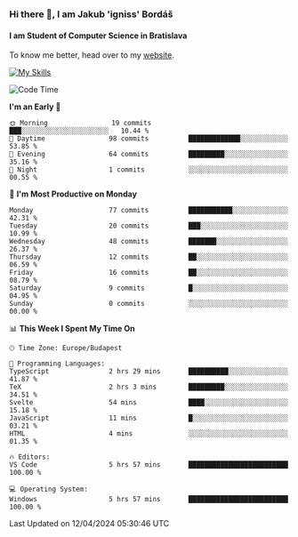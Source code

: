 ### Hi there 👋, I am Jakub 'igniss' Bordáš

#### I am Student of Computer Science in Bratislava
To know me better, head over to my [website](https://bordas.sk).

[![My Skills](https://skillicons.dev/icons?i=js,html,css,figma,svelte,java,kotlin,python,postgresql,typescript,nest,nodejs)](https://bordas.sk)


<!--START_SECTION:waka-->
![Code Time](http://img.shields.io/badge/Code%20Time-1%2C464%20hrs%2049%20mins-blue)

**I'm an Early 🐤** 

```text
🌞 Morning                19 commits          ███░░░░░░░░░░░░░░░░░░░░░░   10.44 % 
🌆 Daytime                98 commits          █████████████░░░░░░░░░░░░   53.85 % 
🌃 Evening                64 commits          █████████░░░░░░░░░░░░░░░░   35.16 % 
🌙 Night                  1 commits           ░░░░░░░░░░░░░░░░░░░░░░░░░   00.55 % 
```
📅 **I'm Most Productive on Monday** 

```text
Monday                   77 commits          ███████████░░░░░░░░░░░░░░   42.31 % 
Tuesday                  20 commits          ███░░░░░░░░░░░░░░░░░░░░░░   10.99 % 
Wednesday                48 commits          ███████░░░░░░░░░░░░░░░░░░   26.37 % 
Thursday                 12 commits          ██░░░░░░░░░░░░░░░░░░░░░░░   06.59 % 
Friday                   16 commits          ██░░░░░░░░░░░░░░░░░░░░░░░   08.79 % 
Saturday                 9 commits           █░░░░░░░░░░░░░░░░░░░░░░░░   04.95 % 
Sunday                   0 commits           ░░░░░░░░░░░░░░░░░░░░░░░░░   00.00 % 
```


📊 **This Week I Spent My Time On** 

```text
🕑︎ Time Zone: Europe/Budapest

💬 Programming Languages: 
TypeScript               2 hrs 29 mins       ██████████░░░░░░░░░░░░░░░   41.87 % 
TeX                      2 hrs 3 mins        █████████░░░░░░░░░░░░░░░░   34.51 % 
Svelte                   54 mins             ████░░░░░░░░░░░░░░░░░░░░░   15.18 % 
JavaScript               11 mins             █░░░░░░░░░░░░░░░░░░░░░░░░   03.21 % 
HTML                     4 mins              ░░░░░░░░░░░░░░░░░░░░░░░░░   01.35 % 

🔥 Editors: 
VS Code                  5 hrs 57 mins       █████████████████████████   100.00 % 

💻 Operating System: 
Windows                  5 hrs 57 mins       █████████████████████████   100.00 % 
```


 Last Updated on 12/04/2024 05:30:46 UTC
<!--END_SECTION:waka-->

